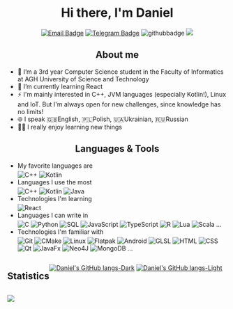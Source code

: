 <div align="center">
<h1>Hi there, I'm Daniel</h1>

[![Email Badge](https://img.shields.io/badge/-Email-c14438?style=flat&logo=Gmail&logoColor=white)](mailto:dbcongard@gmail.com)
[![Telegram Badge](https://img.shields.io/badge/-Telegram-26A5E4?style=flat&logo=Telegram&logoColor=white)](https://t.me/congard)
![githubbadge](https://img.shields.io/github/stars/congard?style=social)
![](https://komarev.com/ghpvc/?username=congard&color=blueviolet&style=flat)
<!-- ![githubbadge](https://img.shields.io/github/followers/congard?style=social) -->
</div>

<h2 align="center">About me</h2>

- 🔭 I’m a 3rd year Computer Science student in the Faculty of Informatics at AGH University of Science and Technology
- 🌱 I’m currently learning React
- ⚡ I'm mainly interested in C++, JVM languages (especially Kotlin!), Linux and IoT. But I'm always open for new challenges, since knowledge has no limits!
- 🌐 I speak 🇬🇧English, 🇵🇱Polish, 🇺🇦Ukrainian, 🇷🇺Russian
- 👨‍🎓 I really enjoy learning new things

<h2 align="center">Languages & Tools</h2>

- My favorite languages are
  <br><div style="padding-bottom: 4px;"></div>
  ![C++](https://img.shields.io/badge/-C++-00599C?&logo=c%2b%2b&logoColor=white)
  ![Kotlin](https://img.shields.io/badge/-Kotlin-7F52FF?&logo=kotlin&logoColor=white)
- Languages I use the most
  <br><div style="padding-bottom: 4px;"></div>
  ![C++](https://img.shields.io/badge/-C++-00599C?&logo=c%2b%2b&logoColor=white)
  ![Kotlin](https://img.shields.io/badge/-Kotlin-7F52FF?&logo=kotlin&logoColor=white)
  ![Java](https://img.shields.io/badge/-Java-fff?&logo=java&logoColor=00599C)
- Technologies I'm learning
  <br><div style="padding-bottom: 4px;"></div>
  ![React](https://img.shields.io/badge/React-20232A?logo=react&logoColor=61DAFB)
- Languages I can write in
  <br><div style="padding-bottom: 4px;"></div>
  ![C](https://img.shields.io/badge/-C-A8B9CC?&logo=C&logoColor=black)
  ![Python](https://img.shields.io/badge/-Python-3776AB?&logo=python&logoColor=white)
  ![SQL](https://img.shields.io/badge/-SQL-ccc?&logo=sql&logoColor=white)
  ![JavaScript](https://img.shields.io/badge/-JavaScript-F7DF1E?&logo=JavaScript&logoColor=black)
  ![TypeScript](https://img.shields.io/badge/-TypeScript-3178C6?&logo=TypeScript&logoColor=white)
  ![R](https://img.shields.io/badge/-R-276DC3?&logo=R&logoColor=white)
  ![Lua](https://img.shields.io/badge/-Lua-2C2D72?&logo=Lua&logoColor=white)
  ![Scala](https://img.shields.io/badge/-Scala-DC322F?&logo=scala&logoColor=white)
  ...
- Technologies I'm familiar with
  <br><div style="padding-bottom: 4px;"></div>
  ![Git](https://img.shields.io/badge/-Git-F05032?&logo=Git&logoColor=white)
  ![CMake](https://img.shields.io/badge/-CMake-064F8C?&logo=CMake&logoColor=white)
  ![Linux](https://img.shields.io/badge/-Linux-FCC624?&logo=Linux&logoColor=black)
  ![Flatpak](https://img.shields.io/badge/-Flatpak-4A90D9?&logo=Flatpak&logoColor=white)
  ![Android](https://img.shields.io/badge/-Android-3DDC84?&logo=Android&logoColor=white)
  ![GLSL](https://img.shields.io/badge/-GLSL-5586A4?&logo=OpenGL&logoColor=white)
  ![HTML](https://img.shields.io/badge/-HTML-E34F26?&logo=HTML5&logoColor=white)
  ![CSS](https://img.shields.io/badge/-CSS-1572B6?&logo=CSS3&logoColor=white)
  ![Qt](https://img.shields.io/badge/-Qt-41CD52?&logo=Qt&logoColor=white)
  ![JavaFx](https://img.shields.io/badge/-JavaFx-fff?&logo=JavaFx&logoColor=white)
  ![Neo4J](https://img.shields.io/badge/Neo4j-018bff?logo=neo4j&logoColor=white)
  ![MongoDB](https://img.shields.io/badge/MongoDB-4EA94B?logo=mongodb&logoColor=white)
  ...

<div align="center" style="display: flex;">

<h2>Statistics</h2>

<!-- Stats -->
<!--
[![Daniel's GitHub stats-Dark](https://github-readme-stats.vercel.app/api?username=congard&hide_rank=true&count_private=true&hide=jupyter%20notebook,tex&show_icons=true&theme=dark#gh-dark-mode-only)](https://github.com/congard#gh-dark-mode-only)
[![Daniel's GitHub stats-Light](https://github-readme-stats.vercel.app/api?username=congard&hide_rank=true&count_private=true&hide=jupyter%20notebook,tex&show_icons=true&theme=default#gh-light-mode-only)](https://github.com/congard#gh-light-mode-only)
-->

<!-- Top Langs -->
[![Daniel's GitHub langs-Dark](https://github-readme-stats.vercel.app/api/top-langs/?username=congard&layout=compact&langs_count=8&theme=dark&hide=jupyter%20notebook,tex#gh-dark-mode-only)](https://github.com/congard#gh-dark-mode-only)
[![Daniel's GitHub langs-Light](https://github-readme-stats.vercel.app/api/top-langs/?username=congard&layout=compact&langs_count=8&hide=jupyter%20notebook,tex#gh-light-mode-only)](https://github.com/congard#gh-light-mode-only)

</div>

![](https://hit.yhype.me/github/profile?user_id=35779485)
